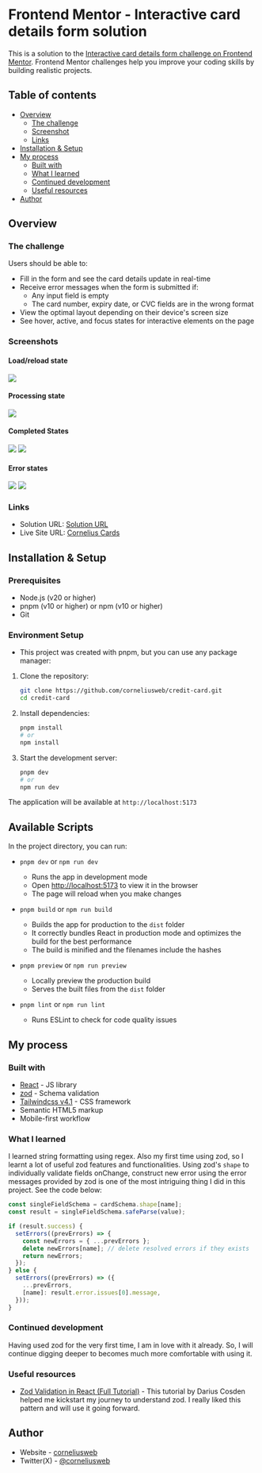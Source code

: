 # Frontend Mentor - Interactive card details form solution

This is a solution to the [Interactive card details form challenge on Frontend Mentor](https://www.frontendmentor.io/challenges/interactive-card-details-form-XpS8cKZDWw). Frontend Mentor challenges help you improve your coding skills by building realistic projects.

## Table of contents

-  [Overview](#overview)
   -  [The challenge](#the-challenge)
   -  [Screenshot](#screenshot)
   -  [Links](#links)
-  [Installation & Setup](#installation--setup)
-  [My process](#my-process)
   -  [Built with](#built-with)
   -  [What I learned](#what-i-learned)
   -  [Continued development](#continued-development)
   -  [Useful resources](#useful-resources)
-  [Author](#author)

## Overview

### The challenge

Users should be able to:

-  Fill in the form and see the card details update in real-time
-  Receive error messages when the form is submitted if:
   -  Any input field is empty
   -  The card number, expiry date, or CVC fields are in the wrong format
-  View the optimal layout depending on their device's screen size
-  See hover, active, and focus states for interactive elements on the page

### Screenshots

#### Load/reload state

![](./demo/demo.png)

#### Processing state

![](./demo/loading.png)

#### Completed States

![](./demo/complete-desktop.png)
![](./demo/complete-mobile.png)

#### Error states

![](./demo/blank-fields.png)
![](./demo/invalid-fields.png)

### Links

-  Solution URL: [Solution URL](https://github.com/corneliusweb/credit-card)
-  Live Site URL: [Cornelius Cards](https://cornelius-cards.vercel.app/)

## Installation & Setup

### Prerequisites

-  Node.js (v20 or higher)
-  pnpm (v10 or higher) or npm (v10 or higher)
-  Git

### Environment Setup

-  This project was created with pnpm, but you can use any package manager:

1. Clone the repository:

   ```bash
   git clone https://github.com/corneliusweb/credit-card.git
   cd credit-card
   ```

2. Install dependencies:

   ```bash
   pnpm install
   # or
   npm install
   ```

3. Start the development server:
   ```bash
   pnpm dev
   # or
   npm run dev
   ```

The application will be available at `http://localhost:5173`

## Available Scripts

In the project directory, you can run:

-  `pnpm dev` or `npm run dev`

   -  Runs the app in development mode
   -  Open [http://localhost:5173](http://localhost:5173) to view it in the browser
   -  The page will reload when you make changes

-  `pnpm build` or `npm run build`

   -  Builds the app for production to the `dist` folder
   -  It correctly bundles React in production mode and optimizes the build for the best performance
   -  The build is minified and the filenames include the hashes

-  `pnpm preview` or `npm run preview`

   -  Locally preview the production build
   -  Serves the built files from the `dist` folder

-  `pnpm lint` or `npm run lint`
   -  Runs ESLint to check for code quality issues

## My process

### Built with

-  [React](https://reactjs.org/) - JS library
-  [zod](https://zod.dev/) - Schema validation
-  [Tailwindcss v4.1](https://tailwindcss.com/) - CSS framework
-  Semantic HTML5 markup
-  Mobile-first workflow

### What I learned

I learned string formatting using regex. Also my first time using zod, so I learnt a lot of useful zod features and functionalities.
Using zod's `shape` to individually validate fields onChange, construct new error using the error messages provided by zod is one of the most intriguing thing I did in this project. See the code below:

```js
const singleFieldSchema = cardSchema.shape[name];
const result = singleFieldSchema.safeParse(value);

if (result.success) {
  setErrors((prevErrors) => {
    const newErrors = { ...prevErrors };
    delete newErrors[name]; // delete resolved errors if they exists
    return newErrors;
  });
} else {
  setErrors((prevErrors) => ({
    ...prevErrors,
    [name]: result.error.issues[0].message,
  }));
}
```

### Continued development

Having used zod for the very first time, I am in love with it already. So, I will continue digging deeper to becomes much more comfortable with using it.

### Useful resources

-  [Zod Validation in React (Full Tutorial)](https://www.youtube.com/watch?v=U9PYyMhDc_k) - This tutorial by Darius Cosden helped me kickstart my journey to understand zod. I really liked this pattern and will use it going forward.

## Author

-  Website - [corneliusweb](https://github.com/corneliusweb)
-  Twitter(X) - [@corneliusweb](https://x.com/corneliusweb_)
